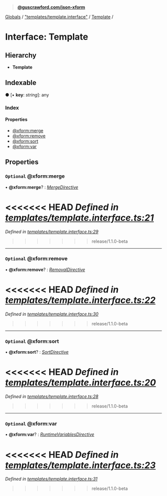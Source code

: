 > **[@guscrawford.com/json-xform](../README.md)**

[Globals](../globals.md) / ["templates/template.interface"](../modules/_templates_template_interface_.md) / [Template](_templates_template_interface_.template.md) /

# Interface: Template

## Hierarchy

* **Template**

## Indexable

● \[▪ **key**: *string*\]: any

### Index

#### Properties

* [@xform:merge](_templates_template_interface_.template.md#optional-@xform:merge)
* [@xform:remove](_templates_template_interface_.template.md#optional-@xform:remove)
* [@xform:sort](_templates_template_interface_.template.md#optional-@xform:sort)
* [@xform:var](_templates_template_interface_.template.md#optional-@xform:var)

## Properties

### `Optional` @xform:merge

• **@xform:merge**? : *[MergeDirective](_templates_template_interface_.mergedirective.md)*

<<<<<<< HEAD
*Defined in [templates/template.interface.ts:21](https://github.com/guscrawford-com/json-xform/blob/bfbdcca/src/templates/template.interface.ts#L21)*
=======
*Defined in [templates/template.interface.ts:29](https://github.com/guscrawford-com/json-xform/blob/15c4a14/src/templates/template.interface.ts#L29)*
>>>>>>> release/1.1.0-beta

___

### `Optional` @xform:remove

• **@xform:remove**? : *[RemovalDirective](_templates_template_interface_.removaldirective.md)*

<<<<<<< HEAD
*Defined in [templates/template.interface.ts:22](https://github.com/guscrawford-com/json-xform/blob/bfbdcca/src/templates/template.interface.ts#L22)*
=======
*Defined in [templates/template.interface.ts:30](https://github.com/guscrawford-com/json-xform/blob/15c4a14/src/templates/template.interface.ts#L30)*
>>>>>>> release/1.1.0-beta

___

### `Optional` @xform:sort

• **@xform:sort**? : *[SortDirective](_templates_template_interface_.sortdirective.md)*

<<<<<<< HEAD
*Defined in [templates/template.interface.ts:20](https://github.com/guscrawford-com/json-xform/blob/bfbdcca/src/templates/template.interface.ts#L20)*
=======
*Defined in [templates/template.interface.ts:28](https://github.com/guscrawford-com/json-xform/blob/15c4a14/src/templates/template.interface.ts#L28)*
>>>>>>> release/1.1.0-beta

___

### `Optional` @xform:var

• **@xform:var**? : *[RuntimeVariablesDirective](_templates_template_interface_.runtimevariablesdirective.md)*

<<<<<<< HEAD
*Defined in [templates/template.interface.ts:23](https://github.com/guscrawford-com/json-xform/blob/bfbdcca/src/templates/template.interface.ts#L23)*
=======
*Defined in [templates/template.interface.ts:31](https://github.com/guscrawford-com/json-xform/blob/15c4a14/src/templates/template.interface.ts#L31)*
>>>>>>> release/1.1.0-beta
